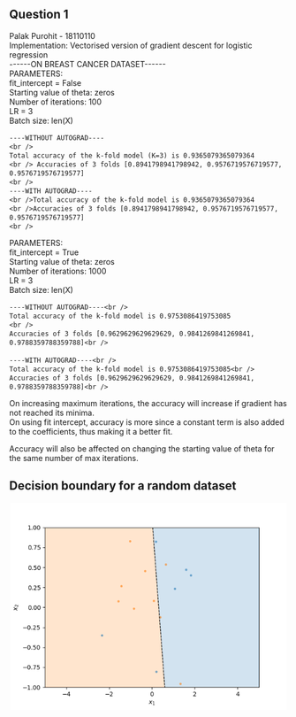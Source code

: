 ## Question 1

Palak Purohit - 18110110
<br />
Implementation: Vectorised version of gradient descent for logistic regression
<br />
------ON BREAST CANCER DATASET------
<br />
PARAMETERS:
<br />
fit_intercept = False
<br />
Starting value of theta: zeros
<br />
Number of iterations: 100<br />
LR = 3<br />
Batch size: len(X)<br />
```
----WITHOUT AUTOGRAD----
<br />
Total accuracy of the k-fold model (K=3) is 0.9365079365079364
<br /> Accuracies of 3 folds [0.8941798941798942, 0.9576719576719577, 0.9576719576719577]
<br />
----WITH AUTOGRAD----
<br />Total accuracy of the k-fold model is 0.9365079365079364
<br />Accuracies of 3 folds [0.8941798941798942, 0.9576719576719577, 0.9576719576719577]
<br />
```
PARAMETERS:<br />
fit_intercept = True<br />
Starting value of theta: zeros<br />
Number of iterations: 1000<br />
LR = 3<br />
Batch size: len(X)<br />
```
----WITHOUT AUTOGRAD----<br />
Total accuracy of the k-fold model is 0.9753086419753085
<br />
Accuracies of 3 folds [0.9629629629629629, 0.9841269841269841, 0.9788359788359788]<br />

----WITH AUTOGRAD----<br />
Total accuracy of the k-fold model is 0.9753086419753085<br />
Accuracies of 3 folds [0.9629629629629629, 0.9841269841269841, 0.9788359788359788]<br />
```
On increasing maximum iterations, the accuracy will increase if gradient has not reached its minima. <br />
On using fit intercept, accuracy is more since a constant term is also added to the coefficients, thus making it a better fit.<br />

Accuracy will also be affected on changing the starting value of theta for the same number of max iterations.
 
## Decision boundary for a random dataset
<p align = center>
<img width="500" src = "./plots/Decision.png" >
</p>

